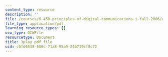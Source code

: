 ```yaml
---
content_type: resource
description: ''
file: /courses/6-450-principles-of-digital-communications-i-fall-2006/cbfd6538586c71a895a924b719cf8c72_IgN5JQSh8w4.pdf
file_type: application/pdf
learning_resource_types: []
ocw_type: OCWFile
resourcetype: Document
title: 3play pdf file
uid: cbfd6538-586c-71a8-95a9-24b719cf8c72
---
```

